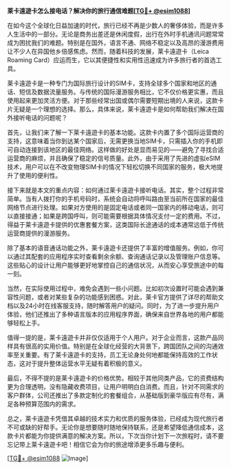 **莱卡遠遊卡怎么接电话？解决你的旅行通信难题[[TG💪+ @esim1088](https://t.me/s/esim1088)]**

在如今这个全球化日益加速的时代，旅行已经不再是少数人的奢侈体验，而是许多人生活中的一部分。无论是商务出差还是休闲度假，出行在外时手机通讯问题常常成为困扰我们的难题。特别是在国外，语言不通、网络不稳定以及高昂的漫游费用让不少人在异国他乡倍感焦虑。然而，随着科技的发展，莱卡遠遊卡（Leica Roaming Card）应运而生，它以其便捷性和实用性迅速成为许多旅行者的首选工具。

莱卡遠遊卡是一种专门为国际旅行设计的SIM卡，支持全球多个国家和地区的通话、短信及数据流量服务。与传统的国际漫游服务相比，它不仅价格更实惠，而且使用起来更加灵活方便。对于那些经常出国或偶尔需要短期出境的人来说，这款卡片无疑是一个理想的选择。那么，具体来说，莱卡遠遊卡是如何帮助我们解决在国外接听电话的问题呢？

首先，让我们来了解一下莱卡遠遊卡的基本功能。这款卡内置了多个国际运营商的支持，这意味着当你到达某个国家后，无需更换当地SIM卡，只需插入你的手机即可自动连接到该地区的最佳网络。这样做的好处是显而易见的——避免了寻找合适运营商的麻烦，并且确保了稳定的信号质量。此外，由于采用了先进的虚拟eSIM技术，用户可以在不改变物理SIM卡的情况下轻松切换不同国家的服务，极大地提升了使用的便利性。

接下来就是本文的重点内容：如何通过莱卡遠遊卡接听电话。其实，整个过程非常简单。当有人拨打你的手机号码时，系统会自动将呼叫路由至当前所在国家的最佳网络节点进行处理。如果对方使用的是固定电话或者同一国家内的移动电话，则可以直接接通；如果是跨国呼叫，则可能需要根据具体情况支付一定的费用。不过，得益于莱卡遠遊卡提供的优惠套餐方案，这类国际长途通话的成本通常远低于传统运营商提供的漫游服务。

除了基本的语音通话功能之外，莱卡遠遊卡还提供了丰富的增值服务。例如，你可以通过其配套的应用程序实时查看剩余余额、查询通话记录以及管理账户信息等。这些贴心的设计让用户能够更好地掌控自己的通信状况，从而安心享受旅途中的每一刻。

当然，在实际使用过程中，难免会遇到一些小问题。比如初次设置时可能会遇到兼容性问题，或者对某些复杂的功能感到困惑。对此，莱卡官方提供了详尽的帮助文档以及24小时在线客服支持，随时解答用户的疑问。同时，为了进一步提升用户体验，他们还推出了多种语言版本的应用程序界面，确保来自世界各地的用户都能够轻松上手。

值得一提的是，莱卡遠遊卡并非仅仅适用于个人用户。对于企业而言，这款产品同样具有很高的实用价值。特别是在全球化经营的大背景下，跨国团队之间的沟通效率至关重要。有了莱卡遠遊卡的支持，员工无论身处何地都能保持高效的工作状态，这对于提升整体运营水平无疑有着积极的意义。

最后，不得不提的是莱卡遠遊卡的价格优势。相较于其他同类产品，它的资费结构更为合理透明，没有隐藏收费项目，让用户明明白白消费。而且，针对不同需求的客户群体，公司还推出了多款定制化的套餐组合，从基础版到豪华版应有尽有，满足各种预算范围内的需求。

总之，莱卡遠遊卡凭借其卓越的技术实力和优质的服务体验，已经成为现代旅行者不可或缺的好帮手。无论你是想要随时随地保持联系，还是希望降低通信成本，这款卡片都能为你提供满意的解决方案。所以，下次当你计划下一次旅程时，请不要忘记带上莱卡遠遊卡吧！相信它会为你的旅途增添更多乐趣与便利。

[[TG💪+ @esim1088](https://t.me/s/esim1088) ![Image](https://i.postimg.cc/4NQfJmqS/Snipaste-2025-05-13-00-14-12.png)]